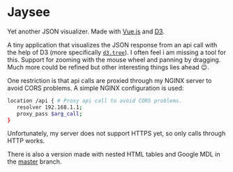 Jaysee
=======

Yet another JSON visualizer. Made with [Vue.js](https://vuejs.org/) and [D3](https://d3js.org/).

A tiny application that visualizes the JSON response from an api call with the
help of D3 (more specifically [`d3.tree`](https://github.com/d3/d3-hierarchy/blob/master/README.md#tree)).
I often feel i am missing a tool for this. Support for zooming with the mouse
wheel and panning by dragging. Much more could be refined but other interesting things lies ahead :wink:.

One restriction is that api calls are proxied through my NGINX server to avoid CORS problems.
A simple NGINX configuration is used:

```sh
location /api { # Proxy api call to avoid CORS problems.
   resolver 192.168.1.1;
   proxy_pass $arg_call;
}
```
Unfortunately, my server does not support HTTPS yet, so only calls through HTTP works.

There is also a version made with nested HTML tables and Google MDL in the [master](https://github.com/medicor/jaysee/tree/master) branch.

